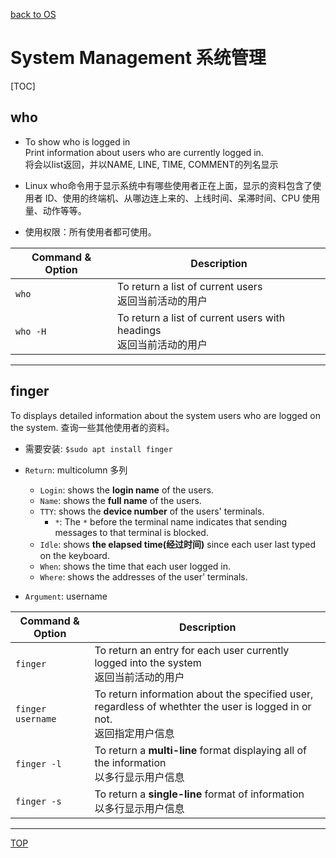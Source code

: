 [back to OS](../index.md)

# System Management 系统管理

[TOC]

## who

- To show who is logged in 
    <br> Print information about users who are currently logged in.
    <br> 将会以list返回，并以NAME, LINE, TIME, COMMENT的列名显示

- Linux who命令用于显示系统中有哪些使用者正在上面，显示的资料包含了使用者 ID、使用的终端机、从哪边连上来的、上线时间、呆滞时间、CPU 使用量、动作等等。

- 使用权限：所有使用者都可使用。

|Command & Option|Description|
|--|--|
|`who`|To return a list of current users <br>返回当前活动的用户|
|`who -H`|To return a list of current users with headings <br>返回当前活动的用户|

---

## finger

To displays detailed information about the system users who are logged on the system. 查询一些其他使用者的资料。

- 需要安装: `$sudo apt install finger`

- `Return`: multicolumn 多列
    - `Login`: shows the **login name** of the users.
    - `Name`: shows the **full name** of the users.
    - `TTY`: shows the **device number** of the users' terminals.
        - `*`: The `*` before the terminal name indicates that sending messages to that terminal is blocked.
    - `Idle`: shows **the elapsed time(经过时间)** since each user last typed on the keyboard.
    - `When`: shows the time that each user logged in.
    - `Where`: shows the addresses of the user' terminals.

- `Argument`: username



|Command & Option|Description|
|--|--|
|`finger`|To return an entry for each user currently logged into the system <br>返回当前活动的用户|
|`finger username`|To return information about the specified user, regardless of whethter the user is logged in or not. <br>返回指定用户信息|
|`finger -l`|To return a **multi-line** format displaying all of the information <br>以多行显示用户信息|
|`finger -s`|To return a **single-line** format of information <br>以多行显示用户信息|

---

[TOP](#system-management-系统管理)
